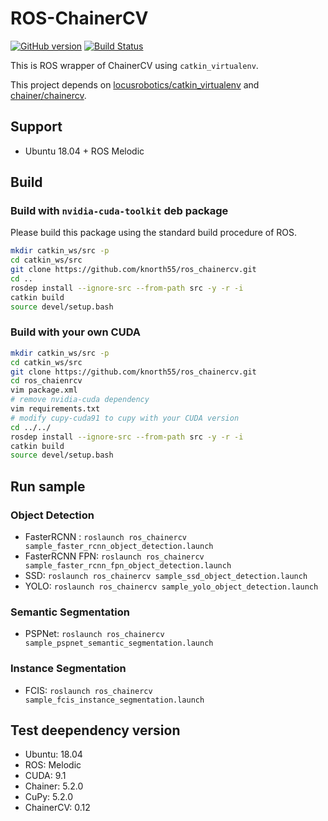 # ROS-ChainerCV

[![GitHub version](https://badge.fury.io/gh/knorth55%2Fros_chainercv.svg)](https://badge.fury.io/gh/knorth55%2Fros_chainercv)
[![Build Status](https://travis-ci.com/knorth55/ros_chainercv.svg?branch=master)](https://travis-ci.com/knorth55/ros_chainercv)

This is ROS wrapper of ChainerCV using `catkin_virtualenv`.

This project depends on [locusrobotics/catkin_virtualenv](https://github.com/locusrobotics/catkin_virtualenv) and [chainer/chainercv](https://github.com/chainer/chainercv).

## Support

- Ubuntu 18.04 + ROS Melodic

## Build

### Build with `nvidia-cuda-toolkit` deb package
Please build this package using the standard build procedure of ROS.

```bash
mkdir catkin_ws/src -p
cd catkin_ws/src
git clone https://github.com/knorth55/ros_chainercv.git
cd ..
rosdep install --ignore-src --from-path src -y -r -i
catkin build
source devel/setup.bash
```

### Build with your own CUDA

```bash
mkdir catkin_ws/src -p
cd catkin_ws/src
git clone https://github.com/knorth55/ros_chainercv.git
cd ros_chaienrcv
vim package.xml
# remove nvidia-cuda dependency
vim requirements.txt
# modify cupy-cuda91 to cupy with your CUDA version
cd ../../
rosdep install --ignore-src --from-path src -y -r -i
catkin build
source devel/setup.bash
```

## Run sample 

### Object Detection 

- FasterRCNN : `roslaunch ros_chainercv sample_faster_rcnn_object_detection.launch`
- FasterRCNN FPN: `roslaunch ros_chainercv sample_faster_rcnn_fpn_object_detection.launch`
- SSD: `roslaunch ros_chainercv sample_ssd_object_detection.launch`
- YOLO: `roslaunch ros_chainercv sample_yolo_object_detection.launch`

### Semantic Segmentation

- PSPNet: `roslaunch ros_chainercv sample_pspnet_semantic_segmentation.launch`

### Instance Segmentation

- FCIS: `roslaunch ros_chainercv sample_fcis_instance_segmentation.launch`

## Test deependency version
- Ubuntu: 18.04
- ROS: Melodic
- CUDA: 9.1
- Chainer: 5.2.0
- CuPy: 5.2.0
- ChainerCV: 0.12

